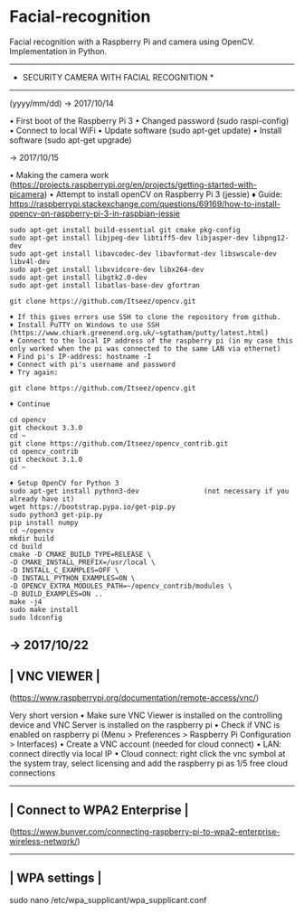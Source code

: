 # Facial-recognition
Facial recognition with a Raspberry Pi and camera using OpenCV. Implementation in Python.

*******************************************
* SECURITY CAMERA WITH FACIAL RECOGNITION *
*******************************************

 (yyyy/mm/dd)
→ 2017/10/14

• First boot of the Raspberry Pi 3
• Changed password (sudo raspi-config)
• Connect to local WiFi
• Update software (sudo apt-get update)
• Install software (sudo apt-get upgrade)


→ 2017/10/15

• Making the camera work (https://projects.raspberrypi.org/en/projects/getting-started-with-picamera)
• Attempt to install openCV on Raspberry Pi 3 (jessie)
	♦ Guide: https://raspberrypi.stackexchange.com/questions/69169/how-to-install-opencv-on-raspberry-pi-3-in-raspbian-jessie
	
	sudo apt-get install build-essential git cmake pkg-config
	sudo apt-get install libjpeg-dev libtiff5-dev libjasper-dev libpng12-dev
	sudo apt-get install libavcodec-dev libavformat-dev libswscale-dev libv4l-dev
	sudo apt-get install libxvidcore-dev libx264-dev
	sudo apt-get install libgtk2.0-dev
	sudo apt-get install libatlas-base-dev gfortran
	
	git clone https://github.com/Itseez/opencv.git
	
	♦ If this gives errors use SSH to clone the repository from github.
	♦ Install PuTTY on Windows to use SSH (https://www.chiark.greenend.org.uk/~sgtatham/putty/latest.html)
	♦ Connect to the local IP address of the raspberry pi (in my case this only worked when the pi was connected to the same LAN via ethernet)
	♦ Find pi's IP-address: hostname -I
	♦ Connect with pi's username and password
	♦ Try again:
	
	git clone https://github.com/Itseez/opencv.git
	
	♦ Continue
	
	cd opencv
	git checkout 3.3.0
	cd ~
	git clone https://github.com/Itseez/opencv_contrib.git
	cd opencv_contrib
	git checkout 3.1.0
	cd ~
	
	♦ Setup OpenCV for Python 3
	sudo apt-get install python3-dev				(not necessary if you already have it)
	wget https://bootstrap.pypa.io/get-pip.py
	sudo python3 get-pip.py
	pip install numpy
	cd ~/opencv
	mkdir build
	cd build
	cmake -D CMAKE_BUILD_TYPE=RELEASE \
    -D CMAKE_INSTALL_PREFIX=/usr/local \
    -D INSTALL_C_EXAMPLES=OFF \
    -D INSTALL_PYTHON_EXAMPLES=ON \
    -D OPENCV_EXTRA_MODULES_PATH=~/opencv_contrib/modules \
    -D BUILD_EXAMPLES=ON ..
	make -j4
	sudo make install
	sudo ldconfig
	

→ 2017/10/22
 ------------
| VNC VIEWER |
 ------------
 (https://www.raspberrypi.org/documentation/remote-access/vnc/)
 
 Very short version
	• Make sure VNC Viewer is installed on the controlling device and VNC Server is installed on the raspberry pi
	• Check if VNC is enabled on raspberry pi (Menu > Preferences > Raspberry Pi Configuration > Interfaces)
	• Create a VNC account (needed for cloud connect)
	• LAN: connect directly via local IP
	• Cloud connect: right click the vnc symbol at the system tray, select licensing and add the raspberry pi as 1/5 free cloud connections
	

 ----------------------------
| Connect to WPA2 Enterprise |
 ----------------------------
 (https://www.bunver.com/connecting-raspberry-pi-to-wpa2-enterprise-wireless-network/)

 --------------
| WPA settings |
 --------------
 sudo nano /etc/wpa_supplicant/wpa_supplicant.conf
 
 
